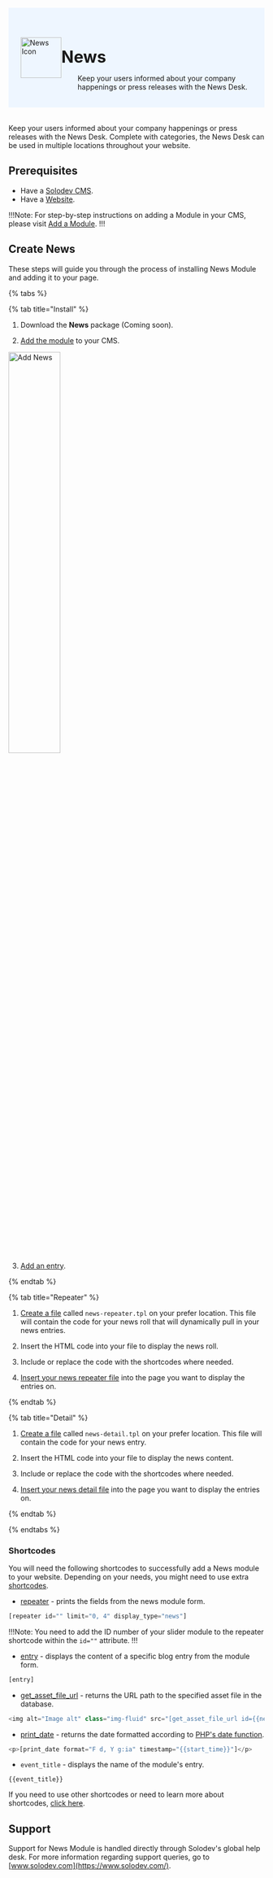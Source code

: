 #

<div style="display: flex; align-items: center; justify-content: space-between; padding: 2rem 1.5rem; margin-bottom: 2rem; background-color: #eef6ff;">
  <div style="display: flex; align-items: center; justify-content: start;">
    <img src="/static/images/logos/news-module-icon.jpg" alt="News Icon" style="width: 80px;">
    <div>
      <h1 style="margin-left: 0; font-size: 2rem; margin-bottom: 0.25rem;">News</h1>
      <p style="padding-left: 2rem; margin-bottom: 0;">Keep your users informed about your company happenings or press releases with the News Desk.</p>
    </div>
  </div>
</div>

Keep your users informed about your company happenings or press releases with the News Desk. Complete with categories, the News Desk can be used in multiple locations throughout your website.

## Prerequisites

- Have a [Solodev CMS](/quickstart).
- Have a [Website](/workspace/websites/add-website/).

!!!Note: 
For step-by-step instructions on adding a Module in your CMS, please visit [Add a Module](/workspace/modules/add-module/).
!!!

## Create News

These steps will guide you through the process of installing News Module and adding it to your page.

{% tabs %}

{% tab title="Install" %}

1. Download the **News** package (Coming soon).

<!-- <a href="https://solodev-news.s3.amazonaws.com/releases/news-latest.zip" style="background-color: #0488ce; color: #fff; padding: .5rem 2.5rem; border-radius: 20px; font-weight: 600; display: inline-flex;"><span style="padding-right: .5rem; display: inline-flex; align-items: center;"><svg xmlns="http://www.w3.org/2000/svg" viewBox="0 0 16 16" width="20" height="20" fill="#fff"><path d="M2.75 14A1.75 1.75 0 0 1 1 12.25v-2.5a.75.75 0 0 1 1.5 0v2.5c0 .138.112.25.25.25h10.5a.25.25 0 0 0 .25-.25v-2.5a.75.75 0 0 1 1.5 0v2.5A1.75 1.75 0 0 1 13.25 14Z"></path><path d="M7.25 7.689V2a.75.75 0 0 1 1.5 0v5.689l1.97-1.969a.749.749 0 1 1 1.06 1.06l-3.25 3.25a.749.749 0 0 1-1.06 0L4.22 6.78a.749.749 0 1 1 1.06-1.06l1.97 1.969Z"></path></svg></span>DOWNLOAD</a> -->

2. [Add the module](/workspace/modules/add-module/) to your CMS.

<img src="/static/images/modules/news/add-news.jpg" alt="Add News" style="width: 45%; margin-bottom: 20px;">

3. [Add an entry](/workspace/modules/module/add-entry/).

{% endtab %}

{% tab title="Repeater" %}

1. [Create a file](/workspace/websites/folder/add-file/) called `news-repeater.tpl` on your prefer location. This file will contain the code for your news roll that will dynamically pull in your news entries.

2. Insert the HTML code into your file to display the news roll.

3. Include or replace the code with the shortcodes where needed.

4. [Insert your news repeater file](/workspace/websites/page/#add-a-file-to-page) into the page you want to display the entries on.

{% endtab %}

{% tab title="Detail" %}

1. [Create a file](/workspace/websites/folder/add-file/) called `news-detail.tpl` on your prefer location. This file will contain the code for your news entry.

2. Insert the HTML code into your file to display the news content.

3. Include or replace the code with the shortcodes where needed.

4. [Insert your news detail file](/workspace/websites/page/#add-a-file-to-page) into the page you want to display the entries on.

{% endtab %}

{% endtabs %}

### Shortcodes

You will need the following shortcodes to successfully add a News module to your website. Depending on your needs, you might need to use extra [shortcodes](/shortcodes/).

- [repeater](/shortcodes/module/repeater) - prints the fields from the news module form.

```js
[repeater id="" limit="0, 4" display_type="news"]
```

!!!Note:
You need to add the ID number of your slider module to the repeater shortcode within the `id=""` attribute.
!!!

- [entry](/shortcodes/module/#entry) - displays the content of a specific blog entry from the module form.

```js
[entry]
```

- [get_asset_file_url](/shortcodes/core/get-asset-file-url/) - returns the URL path to the specified asset file in the database.

```js
<img alt="Image alt" class="img-fluid" src="[get_asset_file_url id={{news_image}}]" />
```

- [print_date](/shortcodes/core/print-date/) - returns the date formatted according to [PHP's date function](https://www.php.net/manual/en/function.date.php).

```js
<p>[print_date format="F d, Y g:ia" timestamp="{{start_time}}"]</p>
```

- `event_title` - displays the name of the module's entry.

```
{{event_title}}
```

<!-- {{{news_image}}} -->

If you need to use other shortcodes or need to learn more about shortcodes, [click here](/shortcodes/).

## Support

Support for News Module is handled directly through Solodev's global help desk. For more information regarding support queries, go to [www.solodev.com](https://www.solodev.com/).